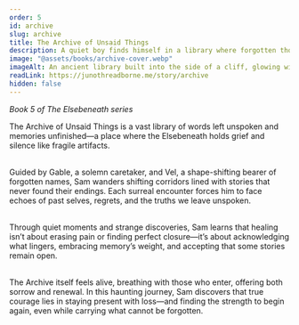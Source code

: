 ```yaml
---
order: 5
id: archive
slug: archive
title: The Archive of Unsaid Things
description: A quiet boy finds himself in a library where forgotten thoughts gather like dust, waiting to be remembered.
image: "@assets/books/archive-cover.webp"
imageAlt: An ancient library built into the side of a cliff, glowing with soft lantern light.'
readLink: https://junothreadborne.me/story/archive
hidden: false
---
```


*Book 5 of The Elsebeneath series*

The Archive of Unsaid Things is a vast library of words left unspoken and memories unfinished—a place where the Elsebeneath holds grief and silence like fragile artifacts.
<br />
<br />

Guided by Gable, a solemn caretaker, and Vel, a shape-shifting bearer of forgotten names, Sam wanders shifting corridors lined with stories that never found their endings. Each surreal encounter forces him to face echoes of past selves, regrets, and the truths we leave unspoken.
<br />
<br />


Through quiet moments and strange discoveries, Sam learns that healing isn’t about erasing pain or finding perfect closure—it’s about acknowledging what lingers, embracing memory’s weight, and accepting that some stories remain open.
<br />
<br />


The Archive itself feels alive, breathing with those who enter, offering both sorrow and renewal. In this haunting journey, Sam discovers that true courage lies in staying present with loss—and finding the strength to begin again, even while carrying what cannot be forgotten.
